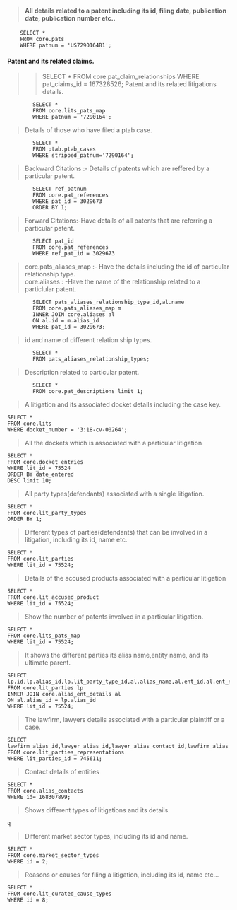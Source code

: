 > #### All details related to a patent including its id, filing date, publication date, publication number etc..
>> 
		SELECT *
		FROM core.pats
		WHERE patnum = 'US7290164B1';
#### Patent and its related claims.
>
>> SELECT *
>> FROM core.pat_claim_relationships
>> WHERE pat_claims_id = 167328526;
> Patent and its related litigations details. 
```
		SELECT *
		FROM core.lits_pats_map
		WHERE patnum = '7290164';
```
> Details of those who have filed a ptab case.

```
		SELECT * 
		FROM ptab.ptab_cases
		WHERE stripped_patnum='7290164';
```
> Backward Citations :- Details of patents which are reffered by a particular patent.
```
		SELECT ref_patnum
		FROM core.pat_references
		WHERE pat_id = 3029673
		ORDER BY 1;
```

> Forward Citations:-Have details of all patents that are referring a particular patent.
```
		SELECT pat_id
		FROM core.pat_references
		WHERE ref_pat_id = 3029673
```
> core.pats_aliases_map :- Have the details including the id of particular relationship type.  
> core.aliases : -Have the name of the relationship related to a  particlular patent.
```
		SELECT pats_aliases_relationship_type_id,al.name
		FROM core.pats_aliases_map m
		INNER JOIN core.aliases al
		ON al.id = m.alias_id
		WHERE pat_id = 3029673;
```
> id and name of different relation ship types.
```
		SELECT *
		FROM pats_aliases_relationship_types;
```
> Description related to particular patent.
```
		SELECT *
		FROM core.pat_descriptions limit 1;
```
> A litigation and its associated docket details including the case key.
```
SELECT * 
FROM core.lits 
WHERE docket_number = '3:18-cv-00264';
```
> All the dockets which is associated with a particular litigation
```
SELECT * 
FROM core.docket_entries 
WHERE lit_id = 75524 
ORDER BY date_entered 
DESC limit 10;
```
> All party types(defendants) associated with a single litigation.
```
SELECT * 
FROM core.lit_party_types 
ORDER BY 1;
```
> Different types of parties(defendants) that can be involved in a litigation, including its id, name etc.
```
SELECT *
FROM core.lit_parties 
WHERE lit_id = 75524;
```
> Details of the accused products associated with a particular litigation
```
SELECT * 
FROM core.lit_accused_product 
WHERE lit_id = 75524;
```
> Show the number of patents involved in a particular litigation.
```
SELECT * 
FROM core.lits_pats_map 
WHERE lit_id = 75524;
```
> It shows the different parties its alias name,entity name, and its ultimate parent.
```
SELECT lp.id,lp.alias_id,lp.lit_party_type_id,al.alias_name,al.ent_id,al.ent_name,al.ultimate_parent_id,al.ultimate_parent_name 
FROM core.lit_parties lp 
INNER JOIN core.alias_ent_details al 
ON al.alias_id = lp.alias_id  
WHERE lit_id = 75524;
```
> The lawfirm, lawyers details associated with a particular plaintiff or a case.
```
SELECT lawfirm_alias_id,lawyer_alias_id,lawyer_alias_contact_id,lawfirm_alias_contact_id 
FROM core.lit_parties_representations 
WHERE lit_parties_id = 745611;
```
> Contact details of entities
```
SELECT * 
FROM core.alias_contacts 
WHERE id= 168307899;
```
> Shows different types of litigations and its details.
```
q
```
> Different market sector types, including its id and name.
```
SELECT * 
FROM core.market_sector_types 
WHERE id = 2;
```
> Reasons or causes for filing a litigation, including its id, name etc...
```
SELECT * 
FROM core.lit_curated_cause_types 
WHERE id = 8;
```
